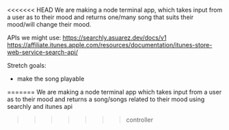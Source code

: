 <<<<<<< HEAD
We are making a node terminal app, which takes input from a user as to their mood and returns one/many song that suits their mood/will change their mood. 

APIs we might use: 
https://searchly.asuarez.dev/docs/v1
https://affiliate.itunes.apple.com/resources/documentation/itunes-store-web-service-search-api/

Stretch goals: 
- make the song playable 

=======
We are making a node terminal app which takes input from a user as to their mood and returns a song/songs related to their mood using searchly and itunes api
>>>>>>> controller
